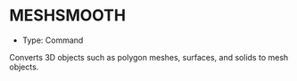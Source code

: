 # MESHSMOOTH

- Type: Command

Converts 3D objects such as polygon meshes, surfaces, and solids to mesh objects.
